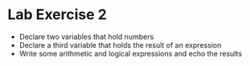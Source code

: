 # Lab Exercise 2
- Declare two variables that hold numbers
- Declare a third variable that holds the result of an expression
- Write some arithmetic and logical expressions and echo the results
